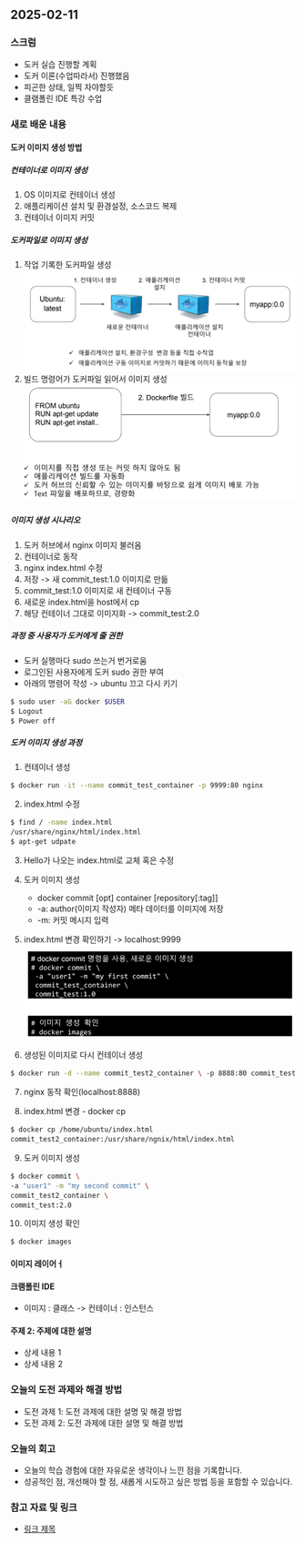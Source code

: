 ## 2025-02-11

### 스크럼
- 도커 실습 진행할 계획
- 도커 이론(수업따라서) 진행했음
- 피곤한 상태, 일찍 자야할듯
- 클램폴린 IDE 특강 수업

### 새로 배운 내용
#### 도커 이미지 생성 방법
##### 컨테이너로 이미지 생성
1. OS 이미지로 컨테이너 생성
2. 애플리케이션 설치 및 환경설정, 소스코드 복제
3. 컨테이너 이미지 커밋

##### 도커파일로 이미지 생성
1. 작업 기록한 도커파일 생성
![alt text](img/11/11-00.png)
2. 빌드 명령어가 도커파일 읽어서 이미지 생성
![alt text](img/11/11-01.png)

##### 이미지 생성 시나리오
1. 도커 허브에서 nginx 이미지 불러옴
2. 컨테이너로 동작
3. nginx index.html 수정
4. 저장 -> 새 commit_test:1.0 이미지로 만듦
5. commit_test:1.0 이미지로 새 컨테이너 구동
6. 새로운 index.html을 host에서 cp
7. 해당 컨테이너 그대로 이미지화 -> commit_test:2.0

##### 과정 중 사용자가 도커에게 줄 권한
- 도커 실행마다 sudo 쓰는거 번거로움
- 로그인된 사용자에게 도커 sudo 권한 부여
- 아래의 명령어 작성 -> ubuntu 끄고 다시 키기
```bash
$ sudo user -aG docker $USER
$ Logout
$ Power off
```
##### 도커 이미지 생성 과정
1. 컨테이너 생성
```bash
$ docker run -it --name commit_test_container -p 9999:80 nginx
```
2. index.html 수정
```bash
$ find / -name index.html
/usr/share/nginx/html/index.html
$ apt-get udpate
```
3. Hello가 나오는 index.html로 교체 혹은 수정

4. 도커 이미지 생성
    - docker commit [opt] container [repository[:tag]]
    - -a: author(이미지 작성자) 메타 데이터를 이미지에 저장
    - -m: 커밋 메시지 입력
5. index.html 변경 확인하기 -> localhost:9999
![alt text](img/11/11-02.png)

6. 생성된 이미지로 다시 컨테이너 생성
```bash
$ docker run -d --name commit_test2_container \ -p 8888:80 commit_test:1.0
```

7. nginx 동작 확인(localhost:8888)

8. index.html 변경 - docker cp
```bash
$ docker cp /home/ubuntu/index.html
commit_test2_container:/usr/share/ngnix/html/index.html
```

9. 도커 이미지 생성
```bash
$ docker commit \
-a "user1" -m "my second commit" \
commit_test2_container \
commit_test:2.0
```

10. 이미지 생성 확인
```bash
$ docker images
```

#### 이미지 레이어ㅓ


#### 크램폴린 IDE
- 이미지 : 클래스 -> 컨테이너 : 인스턴스

#### 주제 2: 주제에 대한 설명
- 상세 내용 1
- 상세 내용 2

### 오늘의 도전 과제와 해결 방법
- 도전 과제 1: 도전 과제에 대한 설명 및 해결 방법
- 도전 과제 2: 도전 과제에 대한 설명 및 해결 방법

### 오늘의 회고
- 오늘의 학습 경험에 대한 자유로운 생각이나 느낀 점을 기록합니다.
- 성공적인 점, 개선해야 할 점, 새롭게 시도하고 싶은 방법 등을 포함할 수 있습니다.

### 참고 자료 및 링크
- [링크 제목](URL)
